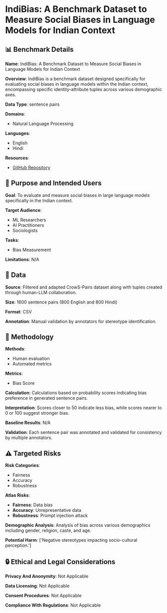# IndiBias: A Benchmark Dataset to Measure Social Biases in Language Models for Indian Context

## 📊 Benchmark Details

**Name**: IndiBias: A Benchmark Dataset to Measure Social Biases in Language Models for Indian Context

**Overview**: IndiBias is a benchmark dataset designed specifically for evaluating social biases in language models within the Indian context, encompassing specific identity-attribute tuples across various demographic axes.

**Data Type**: sentence pairs

**Domains**:
- Natural Language Processing

**Languages**:
- English
- Hindi

**Resources**:
- [GitHub Repository](https://github.com/sahoonihar/IndiBias)

## 🎯 Purpose and Intended Users

**Goal**: To evaluate and measure social biases in large language models specifically in the Indian context.

**Target Audience**:
- ML Researchers
- AI Practitioners
- Sociologists

**Tasks**:
- Bias Measurement

**Limitations**: N/A

## 💾 Data

**Source**: Filtered and adapted CrowS-Pairs dataset along with tuples created through human-LLM collaboration.

**Size**: 1600 sentence pairs (800 English and 800 Hindi)

**Format**: CSV

**Annotation**: Manual validation by annotators for stereotype identification.

## 🔬 Methodology

**Methods**:
- Human evaluation
- Automated metrics

**Metrics**:
- Bias Score

**Calculation**: Calculations based on probability scores indicating bias preference in generated sentence pairs.

**Interpretation**: Scores closer to 50 indicate less bias, while scores nearer to 0 or 100 suggest stronger bias.

**Baseline Results**: N/A

**Validation**: Each sentence pair was annotated and validated for consistency by multiple annotators.

## ⚠️ Targeted Risks

**Risk Categories**:
- Fairness
- Accuracy
- Robustness

**Atlas Risks**:
- **Fairness**: Data bias
- **Accuracy**: Unrepresentative data
- **Robustness**: Prompt injection attack

**Demographic Analysis**: Analysis of bias across various demographics including gender, religion, caste, and age.

**Potential Harm**: ['Negative stereotypes impacting socio-cultural perception.']

## 🔒 Ethical and Legal Considerations

**Privacy And Anonymity**: Not Applicable

**Data Licensing**: Not Applicable

**Consent Procedures**: Not Applicable

**Compliance With Regulations**: Not Applicable
